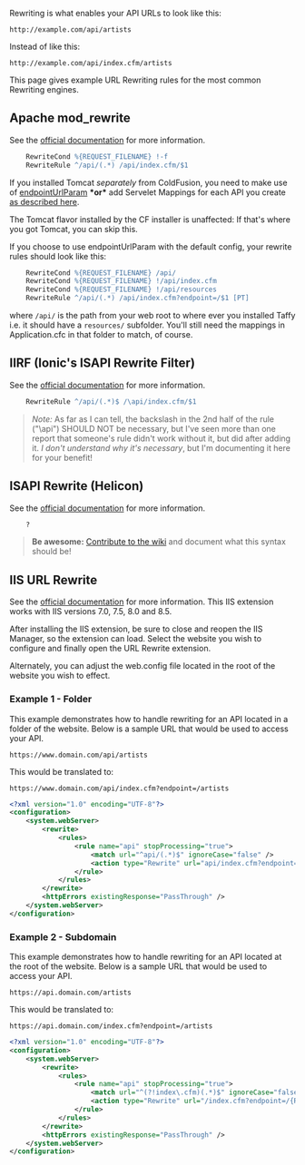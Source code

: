Rewriting is what enables your API URLs to look like this:
```
http://example.com/api/artists
```
Instead of like this:
```
http://example.com/api/index.cfm/artists
```

This page gives example URL Rewriting rules for the most common Rewriting engines.

## Apache mod_rewrite

See the [official documentation](http://httpd.apache.org/docs/2.2/mod/mod_rewrite.html) for more information.

```apache
    RewriteCond %{REQUEST_FILENAME} !-f
    RewriteRule ^/api/(.*) /api/index.cfm/$1
```

If you installed Tomcat _separately_ from ColdFusion, you need to make use of [endpointUrlParam](http://docs.taffy.io/2.2.4/#endpointURLParam) **\*or\*** add Servelet Mappings for each API you create [as described here](http://docs.taffy.io/2.2.4/#404-when-your-API-is-in-a-subdirectory). 

The Tomcat flavor installed by the CF installer is unaffected: If that's where you got Tomcat, you can skip this. 

If you choose to use endpointUrlParam with the default config, your rewrite rules should look like this:

```apache
    RewriteCond %{REQUEST_FILENAME} /api/
    RewriteCond %{REQUEST_FILENAME} !/api/index.cfm
    RewriteCond %{REQUEST_FILENAME} !/api/resources
    RewriteRule ^/api/(.*) /api/index.cfm?endpoint=/$1 [PT]
```
where `/api/` is the path from your web root to where ever you installed Taffy i.e. it should have a `resources/` subfolder. You'll still need the mappings in Application.cfc in that folder to match, of course.

## IIRF (Ionic's ISAPI Rewrite Filter)

See the [official documentation](http://cheeso.members.winisp.net/Iirf21Help/frames.htm) for more information.

```apache
    RewriteRule ^/api/(.*)$ /\api/index.cfm/$1
```

>*Note:* As far as I can tell, the backslash in the 2nd half of the rule ("\api") SHOULD NOT be necessary, but I've seen more than one report that someone's rule didn't work without it, but did after adding it. _I don't understand why it's necessary_, but I'm documenting it here for your benefit!

## ISAPI Rewrite (Helicon)

See the [official documentation](http://www.isapirewrite.com/docs/) for more information.

```apache
    ?
```

> **Be awesome:** [Contribute to the wiki](http://fusiongrokker.com/post/how-you-can-contribute-to-taffy-documentation) and document what this syntax should be!

## IIS URL Rewrite

See the [official documentation](http://www.iis.net/download/urlrewrite) for more information.  This IIS extension works with IIS versions 7.0, 7.5, 8.0 and 8.5.

After installing the IIS extension, be sure to close and reopen the IIS Manager, so the extension can load.  Select the website you wish to configure and finally open the URL Rewrite extension.

Alternately, you can adjust the web.config file located in the root of the website you wish to effect.

### Example 1 - Folder

This example demonstrates how to handle rewriting for an API located in a folder of the website.  Below is a sample URL that would be used to access your API.

`https://www.domain.com/api/artists`

This would be translated to:

`https://www.domain.com/api/index.cfm?endpoint=/artists`

```xml
<?xml version="1.0" encoding="UTF-8"?>
<configuration>
    <system.webServer>
        <rewrite>
            <rules>
                <rule name="api" stopProcessing="true">
                    <match url="^api/(.*)$" ignoreCase="false" />
                    <action type="Rewrite" url="api/index.cfm?endpoint=/{R:0}" appendQueryString="true" />
                </rule>
            </rules>
        </rewrite>
        <httpErrors existingResponse="PassThrough" />
    </system.webServer>
</configuration>
```

### Example 2 - Subdomain

This example demonstrates how to handle rewriting for an API located at the root of the website.  Below is a sample URL that would be used to access your API.

`https://api.domain.com/artists`

This would be translated to:

`https://api.domain.com/index.cfm?endpoint=/artists`

```xml
<?xml version="1.0" encoding="UTF-8"?>
<configuration>
    <system.webServer>
        <rewrite>
            <rules>
                <rule name="api" stopProcessing="true">
                    <match url="^(?!index\.cfm)(.*)$" ignoreCase="false" />
                    <action type="Rewrite" url="/index.cfm?endpoint=/{R:0}" appendQueryString="true" />
                </rule>
            </rules>
        </rewrite>
        <httpErrors existingResponse="PassThrough" />
    </system.webServer>
</configuration>
```
